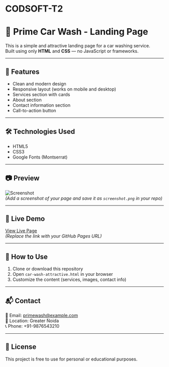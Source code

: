 # CODSOFT-T2
# 🚗 Prime Car Wash - Landing Page

This is a simple and attractive landing page for a car washing service.  
Built using only **HTML** and **CSS** — no JavaScript or frameworks.

---

## 📌 Features

- Clean and modern design
- Responsive layout (works on mobile and desktop)
- Services section with cards
- About section
- Contact information section
- Call-to-action button

---

## 🛠️ Technologies Used

- HTML5
- CSS3
- Google Fonts (Montserrat)

---

## 📷 Preview

![Screenshot](screenshot.png)  
*(Add a screenshot of your page and save it as `screenshot.png` in your repo)*

---

## 🔗 Live Demo

[View Live Page]( https://aman-1010415.github.io/CODSOFT-T2/)  
*(Replace the link with your GitHub Pages URL)*

---

## 📁 How to Use

1. Clone or download this repository
2. Open `car-wash-attractive.html` in your browser
3. Customize the content (services, images, contact info)

---

## 📬 Contact

📧 Email: primewash@example.com  
📍 Location: Greater Noida  
📞 Phone: +91-9876543210

---

## 📝 License

This project is free to use for personal or educational purposes.

